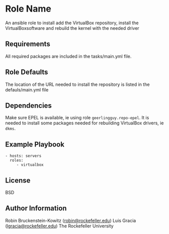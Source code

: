 Role Name
=========

An ansible role to install add the VirtualBox repository, install the VirtualBoxsoftware and rebuild the kernel with the needed driver

Requirements
------------
All required packages are included in the tasks/main.yml file.

Role Defaults
--------------

The location of the URL needed to install the repository is listed in the defauls/main.yml file

Dependencies
------------

Make sure EPEL is available, ie using role `geerlingguy.repo-epel`. It is needed to install some packages needed for rebuilding VirtualBox drivers, ie `dkms`.

Example Playbook
----------------

    - hosts: servers
      roles:
         - virtualbox

License
-------

BSD

Author Information
------------------

Robin Bruckenstein-Kowitz (robin@rockefeller.edu)
Luis Gracia  (lgracia@rockefeller.edu)
The Rockefeller University
